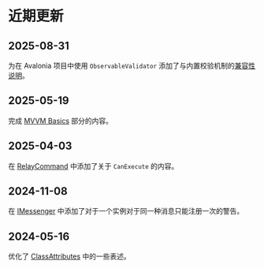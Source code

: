 # 近期更新

## 2025-08-31

为在 Avalonia 项目中使用 `ObservableValidator` 添加了与内置校验机制的[兼容性说明](./ComponentModel/ObservableValidator.md#avalonia-ui)。

## 2025-05-19

完成 [MVVM Basics](./MVVM%20Basics/Model%20vs.%20ViewModel.md) 部分的内容。

## 2025-04-03

在 [RelayCommand](./RelayCommand/RelayCommand.md) 中添加了关于 `CanExecute` 的内容。

## 2024-11-08

在 [IMessenger](./Messengers/IMessenger.md) 中添加了对于一个实例对于同一种消息只能注册一次的警告。

## 2024-05-16

优化了 [ClassAttributes](./Source%20Generator/ClassAttributes.md) 中的一些表述。
